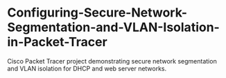 # Configuring-Secure-Network-Segmentation-and-VLAN-Isolation-in-Packet-Tracer
Cisco Packet Tracer project demonstrating secure network segmentation and VLAN isolation for DHCP and web server networks.

